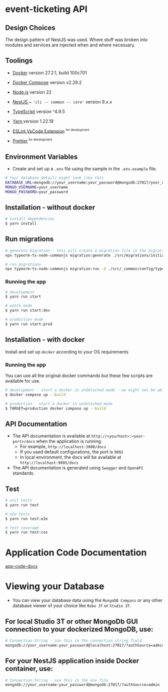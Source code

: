 # event-ticketing API

## Design Choices
The design pattern of NestJS was used. Where stuff was broken into modules and services are injected when and where necessary.

## Toolings
- <a href="https://docs.docker.com/compose/" target="_blank">Docker</a> version 27.2.1, build 100c701
- <a href="https://docs.docker.com/compose/" target="_blank">Docker Compose</a> version v2.29.2 
- <a href="http://nodejs.org" target="_blank">Node.js</a> version 22
- <a href="https://docs.nestjs.com/" target="_blank">NestJS </a> ~ `'cli -- common -- core'` version 9.x.x
- <a href="https://www.typescriptlang.org/" target="_blank">TypeScript</a> version ^4.9.5 
- <a href="https://yarnpkg.com/getting-started/install" target="_blank">Yarn </a> version 1.22.19
- <a href="https://marketplace.visualstudio.com/items?itemName=dbaeumer.vscode-eslint" target="_blank">ESLint VsCode Extension</a> <sup><small> for development </small></sup>

- <a href="https://marketplace.visualstudio.com/items?itemName=esbenp.prettier-vscode" target="_blank">Prettier</a><sup><small> for development </small></sup>

## Environment Variables
 - Create and set up a `.env` file using the sample in the `.env.example` file.
```bash
# Your database details might look like this
DATABASE_URL=mongodb://your_username:your_password@mongodb:27017/your_db?authSource=admin
MONGO_USERNAME=your_username
MONGO_PASSWORD=your_password
```
## Installation - without docker

```bash
# install dependencies
$ yarn install
```

## Run migrations
```bash
# generate migration - this will create a migration file in the migrations folder with the name `initial`
npx typeorm-ts-node-commonjs migration:generate ./src/migrations/initial -d ./src/_common/config/typeorm.config.ts

# run migrations
npx typeorm-ts-node-commonjs migration:run -d ./src/_common/config/typeorm.config.ts
```

### Running the app

```bash
# development
$ yarn run start

# watch mode
$ yarn run start:dev

# production mode
$ yarn run start:prod
```

## Installation - with docker
Install and set up `docker` according to your OS requirements
### Running the app
You can use all the original docker commands but these few scripts are available for use.

```bash
# development - start a docker in undetached mode - we might not be able to watch file changes
$ docker compose up --build

# production - start a docker in undetached mode
$ TARGET=production docker compose up --build


```

## API Documentation
- The API documentation is available at `http://<yourhost>:<your-port>/docs` when the application is running.
  - For example, `http://localhost:3000/docs`
  - If you used default configurations, the port is `9092`
  - In local environment, the docs will be available at `http://localhost:9095/docs`
- The API documentation is generated using `Swagger` and `OpenAPI` standards.

## Test

```bash
# unit tests
$ yarn run test

# e2e tests
$ yarn run test:e2e

# test coverage
$ yarn run test:cov
```
# Application Code Documentation
[app-code-docs](app-docs.md)

# Viewing your Database
- You can view your database data using the `MongoDB Compass` or any other database viewer of your choice like `Robo 3T` or `Studio 3T`.
## For local Studio 3T or other MongoDb GUI connection to your dockerized MongoDB, use:
```bash
# Connection String - use this in the connection string field
mongodb://your_username:your_password@localhost:27017/?authSource=admin
```
## For your NestJS application inside Docker container, use:
```bash
# Connection String - use this in the env file
mongodb://your_username:your_password@mongodb:27017/?authSource=admin
```